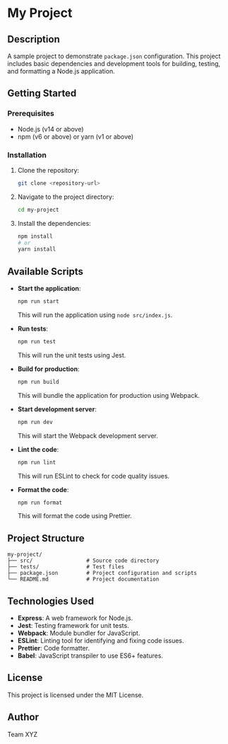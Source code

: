 # My Project

## Description
A sample project to demonstrate `package.json` configuration. This project includes basic dependencies and development tools for building, testing, and formatting a Node.js application.

## Getting Started

### Prerequisites
- Node.js (v14 or above)
- npm (v6 or above) or yarn (v1 or above)

### Installation
1. Clone the repository:
   ```bash
   git clone <repository-url>
   ```
2. Navigate to the project directory:
   ```bash
   cd my-project
   ```
3. Install the dependencies:
   ```bash
   npm install
   # or
   yarn install
   ```

## Available Scripts

- **Start the application**:
  ```bash
  npm run start
  ```
  This will run the application using `node src/index.js`.

- **Run tests**:
  ```bash
  npm run test
  ```
  This will run the unit tests using Jest.

- **Build for production**:
  ```bash
  npm run build
  ```
  This will bundle the application for production using Webpack.

- **Start development server**:
  ```bash
  npm run dev
  ```
  This will start the Webpack development server.

- **Lint the code**:
  ```bash
  npm run lint
  ```
  This will run ESLint to check for code quality issues.

- **Format the code**:
  ```bash
  npm run format
  ```
  This will format the code using Prettier.

## Project Structure
```
my-project/
├── src/                 # Source code directory
├── tests/               # Test files
├── package.json         # Project configuration and scripts
└── README.md            # Project documentation
```

## Technologies Used
- **Express**: A web framework for Node.js.
- **Jest**: Testing framework for unit tests.
- **Webpack**: Module bundler for JavaScript.
- **ESLint**: Linting tool for identifying and fixing code issues.
- **Prettier**: Code formatter.
- **Babel**: JavaScript transpiler to use ES6+ features.

## License
This project is licensed under the MIT License.

## Author
Team XYZ
